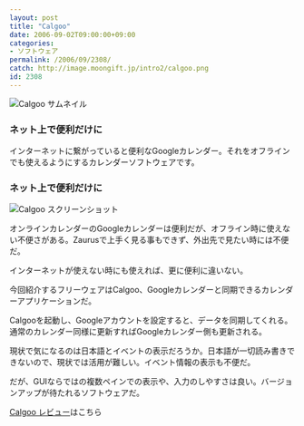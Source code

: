 ```yaml
---
layout: post
title: "Calgoo"
date: 2006-09-02T09:00:00+09:00
categories:
- ソフトウェア
permalink: /2006/09/2308/
catch: http://image.moongift.jp/intro2/calgoo.png
id: 2308
---
```

 ![Calgoo サムネイル](http://image.moongift.jp/intro2/calgoo.t.png "Calgoo サムネイル")
  

### ネット上で便利だけに
  
インターネットに繋がっていると便利なGoogleカレンダー。それをオフラインでも使えるようにするカレンダーソフトウェアです。  
<!--more-->  

### ネット上で便利だけに
  

![Calgoo スクリーンショット](http://image.moongift.jp/intro2/calgoo.png "Calgoo スクリーンショット")

  

オンラインカレンダーのGoogleカレンダーは便利だが、オフライン時に使えない不便さがある。Zaurusで上手く見る事もできず、外出先で見たい時には不便だ。

  

インターネットが使えない時にも使えれば、更に便利に違いない。

  

今回紹介するフリーウェアはCalgoo、Googleカレンダーと同期できるカレンダーアプリケーションだ。

  

Calgooを起動し、Googleアカウントを設定すると、データを同期してくれる。通常のカレンダー同様に更新すればGoogleカレンダー側も更新される。

  

現状で気になるのは日本語とイベントの表示だろうか。日本語が一切読み書きできないので、現状では活用が難しい。イベント情報の表示も不便だ。

  

だが、GUIならではの複数ペインでの表示や、入力のしやすさは良い。バージョンアップが待たれるソフトウェアだ。

  

[Calgoo レビュー](http://fw.moongift.jp/review/i-2316.html)はこちら

